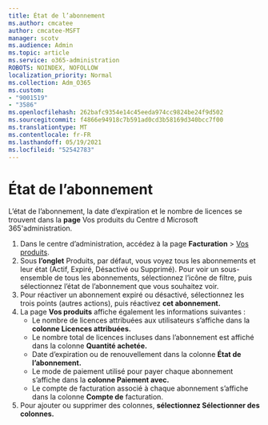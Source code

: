 ```yaml
---
title: État de l’abonnement
ms.author: cmcatee
author: cmcatee-MSFT
manager: scotv
ms.audience: Admin
ms.topic: article
ms.service: o365-administration
ROBOTS: NOINDEX, NOFOLLOW
localization_priority: Normal
ms.collection: Adm_O365
ms.custom:
- "9001519"
- "3586"
ms.openlocfilehash: 262bafc9354e14c45eeda974cc9824be24f9d502
ms.sourcegitcommit: f4866e94918c7b591ad0cd3b58169d340bcc7f00
ms.translationtype: MT
ms.contentlocale: fr-FR
ms.lasthandoff: 05/19/2021
ms.locfileid: "52542783"
---
```

# <a name="subscription-status"></a>État de l’abonnement

L’état de l’abonnement, la date d’expiration et le nombre de licences se trouvent dans la **page** Vos produits du Centre d Microsoft 365'administration.

1. Dans le centre d’administration, accédez à la page **Facturation** > [Vos produits](https://go.microsoft.com/fwlink/p/?linkid=842054).
2. Sous **l’onglet** Produits, par défaut, vous voyez tous les abonnements et leur état (Actif, Expiré, Désactivé ou Supprimé). Pour voir un sous-ensemble de tous les abonnements, sélectionnez l’icône de filtre, puis sélectionnez l’état de l’abonnement que vous souhaitez voir. 
3. Pour réactiver un abonnement expiré ou désactivé, sélectionnez les trois points (autres actions), puis réactivez **cet abonnement.**
4. La page **Vos produits** affiche également les informations suivantes :
    - Le nombre de licences attribuées aux utilisateurs s’affiche dans la **colonne Licences attribuées.**
    - Le nombre total de licences incluses dans l’abonnement est affiché dans la colonne **Quantité achetée.**
    - Date d’expiration ou de renouvellement dans la colonne **État de l’abonnement.**
    - Le mode de paiement utilisé pour payer chaque abonnement s’affiche dans la **colonne Paiement avec.**
    - Le compte de facturation associé à chaque abonnement s’affiche dans la colonne **Compte de** facturation.
5. Pour ajouter ou supprimer des colonnes, **sélectionnez Sélectionner des colonnes.**